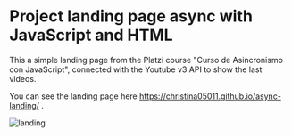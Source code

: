 # Project landing page async with JavaScript and HTML

This a simple landing page from the Platzi course "Curso de Asincronismo con JavaScript", connected with the Youtube v3 API to show the last videos.

You can see the landing page here https://christina05011.github.io/async-landing/ .

![landing](https://github.com/christina05011/async-landing/assets/42581109/a4406d9f-9778-4263-9d02-adde8168c36e)
